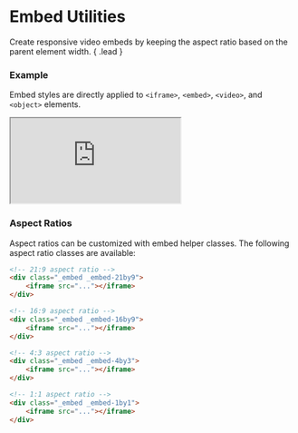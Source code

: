 # Embed Utilities
Create responsive video embeds by keeping the aspect ratio based on the parent element width. { .lead }

### Example
Embed styles are directly applied to `<iframe>`, `<embed>`, `<video>`, and `<object>` elements.

<i-code-preview title="Embed Utility Example" link="https://github.com/inkline/inkline/blob/master/src/css/helpers">

<div class="_embed _embed-16by9"> 
    <iframe src="https://www.youtube.com/embed/_oIDt3dRgro" allowfullscreen></iframe>
</div>

<template slot="html">

~~~html
<div class="_embed _embed-16by9">
    <iframe src="https://www.youtube.com/embed/_oIDt3dRgro" allowfullscreen></iframe>
</div>
~~~

</template>
</i-code-preview>

### Aspect Ratios
Aspect ratios can be customized with embed helper classes. The following aspect ratio classes are available:

~~~html
<!-- 21:9 aspect ratio -->
<div class="_embed _embed-21by9">
    <iframe src="..."></iframe>
</div>
~~~

~~~html
<!-- 16:9 aspect ratio -->
<div class="_embed _embed-16by9">
    <iframe src="..."></iframe>
</div>
~~~

~~~html
<!-- 4:3 aspect ratio -->
<div class="_embed _embed-4by3">
    <iframe src="..."></iframe>
</div>
~~~

~~~html
<!-- 1:1 aspect ratio -->
<div class="_embed _embed-1by1">
    <iframe src="..."></iframe>
</div>
~~~
